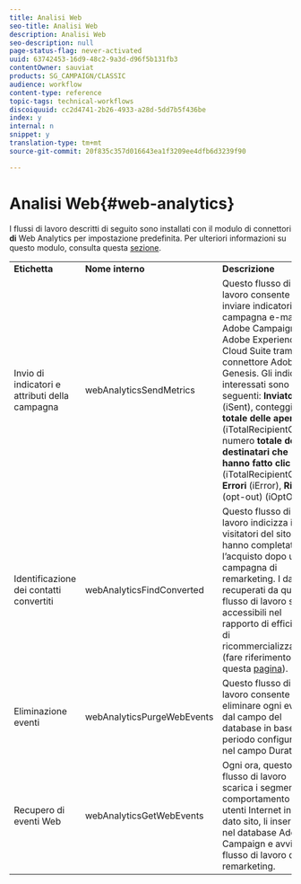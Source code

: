 ```yaml
---
title: Analisi Web
seo-title: Analisi Web
description: Analisi Web
seo-description: null
page-status-flag: never-activated
uuid: 63742453-16d9-48c2-9a3d-d96f5b131fb3
contentOwner: sauviat
products: SG_CAMPAIGN/CLASSIC
audience: workflow
content-type: reference
topic-tags: technical-workflows
discoiquuid: cc2d4741-2b26-4933-a28d-5dd7b5f436be
index: y
internal: n
snippet: y
translation-type: tm+mt
source-git-commit: 20f835c357d016643ea1f3209ee4dfb6d3239f90

---
```



# Analisi Web{#web-analytics}

I flussi di lavoro descritti di seguito sono installati con il modulo di connettori **di** Web Analytics per impostazione predefinita. Per ulteriori informazioni su questo modulo, consulta questa [sezione](../../platform/using/adobe-analytics-data-connector.md).

<table> 
 <tbody> 
  <tr> 
   <td> <strong>Etichetta</strong><br /> </td> 
   <td> <strong>Nome interno</strong><br /> </td> 
   <td> <strong>Descrizione</strong><br /> </td> 
  </tr> 
  <tr> 
   <td> <span class="uicontrol">Invio di indicatori e attributi</span> della campagna <br /> </td> 
   <td> <span class="uicontrol">webAnalyticsSendMetrics</span><br /> </td> 
   <td> Questo flusso di lavoro consente di inviare indicatori di campagna e-mail da Adobe Campaign ad Adobe Experience Cloud Suite tramite il connettore Adobe® Genesis. Gli indicatori interessati sono i seguenti: <strong>Inviato</strong> (iSent), conteggio <strong>totale delle aperture</strong> (iTotalRecipientOpen), numero <strong>totale dei destinatari che hanno fatto clic</strong> (iTotalRecipientClick), <strong>Errori</strong> (iError), <strong>Rifiuto</strong> (opt-out) (iOptOut).<br /> </td> 
  </tr> 
  <tr> 
   <td> <span class="uicontrol">Identificazione dei contatti</span> convertiti <br /> </td> 
   <td> <span class="uicontrol">webAnalyticsFindConverted</span><br /> </td> 
   <td> Questo flusso di lavoro indicizza i visitatori del sito che hanno completato l’acquisto dopo una campagna di remarketing. I dati recuperati da questo flusso di lavoro sono accessibili nel rapporto <span class="uicontrol">di efficienza di</span> ricommercializzazione (fare riferimento a questa <a href="../../platform/using/adobe-analytics-data-connector.md#creating-a-re-marketing-campaign"> pagina</a>). <br /> </td> 
  </tr> 
  <tr> 
   <td> <span class="uicontrol">Eliminazione</span> eventi <br /> </td> 
   <td> <span class="uicontrol">webAnalyticsPurgeWebEvents</span><br /> </td> 
   <td> Questo flusso di lavoro consente di eliminare ogni evento dal campo del database in base al periodo configurato nel campo <span class="uicontrol">Durata</span> . <br /> </td> 
  </tr> 
  <tr> 
   <td> <span class="uicontrol">Recupero di eventi</span> Web <br /> </td> 
   <td> <span class="uicontrol">webAnalyticsGetWebEvents</span><br /> </td> 
   <td> Ogni ora, questo flusso di lavoro scarica i segmenti sul comportamento degli utenti Internet in un dato sito, li inserisce nel database Adobe Campaign e avvia il flusso di lavoro di remarketing. <br /> </td> 
  </tr> 
 </tbody> 
</table>


